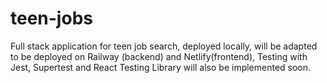# teen-jobs

Full stack application for teen job search, deployed locally, will be adapted to be deployed on Railway (backend) and Netlify(frontend), Testing with Jest, Supertest and React Testing Library will also be implemented soon.

